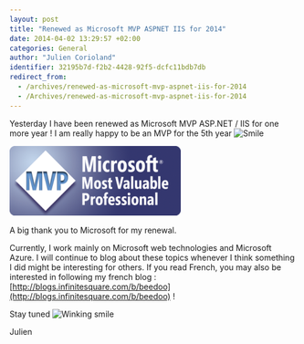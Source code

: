 ```yaml
---
layout: post
title: "Renewed as Microsoft MVP ASPNET IIS for 2014"
date: 2014-04-02 13:29:57 +02:00
categories: General
author: "Julien Corioland"
identifier: 32195b7d-f2b2-4428-92f5-dcfc11bdb7db
redirect_from:
  - /archives/renewed-as-microsoft-mvp-aspnet-iis-for-2014
  - /Archives/renewed-as-microsoft-mvp-aspnet-iis-for-2014
---
```


Yesterday I have been renewed as Microsoft MVP ASP.NET / IIS for one more year ! I am really happy to be an MVP for the 5th year <img class="wlEmoticon wlEmoticon-smile" style="border-top-style: none; border-bottom-style: none; border-right-style: none; border-left-style: none" alt="Smile" src="https://juliencorioland.blob.core.windows.net/medias/wlEmoticon-smile_5F4025B3.png">

![image](/images/renewed-as-microsoft-mvp-aspnet-iis-for-2014/image_7D4C0BDD.png)

A big thank you to Microsoft for my renewal.

Currently, I work mainly on Microsoft web technologies and Microsoft Azure. I will continue to blog about these topics whenever I think something I did might be interesting for others. If you read French, you may also be interested in following my french blog : [http://blogs.infinitesquare.com/b/beedoo](http://blogs.infinitesquare.com/b/beedoo) !

Stay tuned <img class="wlEmoticon wlEmoticon-winkingsmile" style="border-top-style: none; border-bottom-style: none; border-right-style: none; border-left-style: none" alt="Winking smile" src="https://juliencorioland.blob.core.windows.net/medias/wlEmoticon-winkingsmile_13744EFA.png">

Julien

